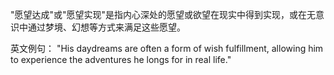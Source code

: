 "愿望达成"或"愿望实现"是指内心深处的愿望或欲望在现实中得到实现，或在无意识中通过梦境、幻想等方式来满足这些愿望。

英文例句：
"His daydreams are often a form of wish fulfillment, allowing him to experience the adventures he longs for in real life."